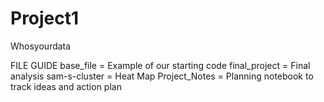 # Project1
Whosyourdata

FILE GUIDE
base_file = Example of our starting code
final_project = Final analysis
sam-s-cluster = Heat Map
Project_Notes = Planning notebook to track ideas and action plan
